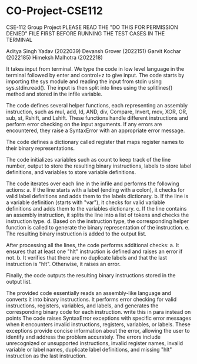 # CO-Project-CSE112
CSE-112 Group Project
PLEASE READ THE "DO THIS FOR PERMISSION DENIED" FILE FIRST BEFORE RUNNING THE TEST CASES IN THE TERMINAL

Aditya Singh Yadav (2022039)
Devansh Grover (2022151)
Garvit Kochar (2022185)
Himeksh Malhotra (2022218)

It takes input from terminal. We type the code in low level language in the terminal followed by enter and control+z to give input. The code starts by importing the sys module and reading the input from stdin using sys.stdin.read(). The input is then split into lines using the splitlines() method and stored in the infile variable.

The code defines several helper functions, each representing an assembly instruction, such as mul, add, ld, AND, div, Compare, Invert, mov, XOR, OR, sub, st, Rshift, and Lshift. These functions handle different instructions and perform error checking on the input arguments. If any errors are encountered, they raise a SyntaxError with an appropriate error message.

The code defines a dictionary called register that maps register names to their binary representations.

The code initializes variables such as count to keep track of the line number, output to store the resulting binary instructions, labels to store label definitions, and variables to store variable definitions.

The code iterates over each line in the infile and performs the following actions:
        a. If the line starts with a label (ending with a colon), it checks for valid label definitions and adds them to the labels dictionary.
        b. If the line is a variable definition (starts with "var"), it checks for valid variable definitions and adds them to the variables dictionary.
        c. If the line contains an assembly instruction, it splits the line into a list of tokens and checks the instruction type.
        d. Based on the instruction type, the corresponding helper function is called to generate the binary representation of the instruction.
        e. The resulting binary instruction is added to the output list.

After processing all the lines, the code performs additional checks:
        a. It ensures that at least one "hlt" instruction is defined and raises an error if not.
        b. It verifies that there are no duplicate labels and that the last instruction is "hlt". Otherwise, it raises an error.

Finally, the code outputs the resulting binary instructions stored in the output list.

The provided code essentially reads an assembly-like language and converts it into binary instructions. It performs error checking for valid instructions, registers, variables, and labels, and generates the corresponding binary code for each instruction. write this in para instead on points
The code raises SyntaxError exceptions with specific error messages when it encounters invalid instructions, registers, variables, or labels. These exceptions provide concise information about the error, allowing the user to identify and address the problem accurately. The errors include unrecognized or unsupported instructions, invalid register names, invalid variable or label names, duplicate label definitions, and missing "hlt" instruction as the last instruction.
